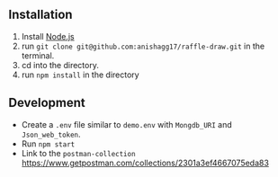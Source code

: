 ## Installation

1. Install [Node.js](https://nodejs.org/)
2. run `git clone git@github.com:anishagg17/raffle-draw.git` in the terminal.
3. cd into the directory.
4. run `npm install` in the directory

## Development

-  Create a `.env` file similar to `demo.env` with `Mongdb_URI` and `Json_web_token`.
-  Run `npm start`
-  Link to the `postman-collection` https://www.getpostman.com/collections/2301a3ef4667075eda83

